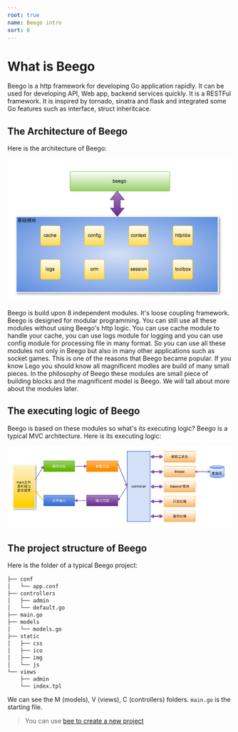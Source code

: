 ```yaml
---
root: true
name: Beego intro
sort: 0
---
```


# What is Beego
Beego is a http framework for developing Go application rapidly. It can be used for developing API, Web app, backend services quickly. It is a RESTFul framework.  It is inspired by tornado, sinatra and flask and integrated some Go features such as interface, struct inheritcace.  

## The Architecture of Beego
Here is the architecture of Beego:


![](../images/architecture.png)

Beego is build upon 8 independent modules. It's loose coupling framework. Beego is designed for modular programming. You can still use all these modules without using Beego's http logic. You can use cache module to handle your cache, you can use logs module for logging and you can use config module for processing file in many format. So you can use all these modules not only in Beego but also in many other applications such as socket games. This is one of the reasons that Beego became popular. If you know Lego you should know all magnificent modles are build of many small pieces. In the philosophy of Beego these modules are small piece of building blocks and the magnificent model is Beego. We will tall about more about the modules later.

## The executing logic of Beego

Beego is based on these modules so what's its executing logic? Beego is
a typical MVC architecture. Here is its executing logic:

![](../images/flow.png)

## The project structure of Beego

Here is the folder of a typical Beego project:

```
├── conf
│   └── app.conf   
├── controllers
│   ├── admin
│   └── default.go
├── main.go
├── models
│   └── models.go
├── static
│   ├── css
│   ├── ico
│   ├── img
│   └── js
└── views
    ├── admin
    └── index.tpl
```

We can see the M (models), V (views), C (controllers) folders. `main.go` is the starting file.

>You can use [bee to create a new project](../install/bee.md)
